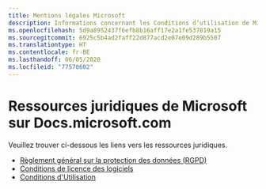 ```yaml
---
title: Mentions légales Microsoft
description: Informations concernant les Conditions d’utilisation de Microsoft, le RGPD, la Protection de l’information, les Conditions de licence des logiciels, etc.
ms.openlocfilehash: 5d9a8952437f6efb8b16aff17e2a1fe537819a15
ms.sourcegitcommit: 6925c5b4ad2faff22d877acd2e07e09d289b5507
ms.translationtype: HT
ms.contentlocale: fr-BE
ms.lasthandoff: 06/05/2020
ms.locfileid: "77570602"
---
```

# <a name="microsoft-legal-resources-on-docsmicrosoftcom"></a>Ressources juridiques de Microsoft sur Docs.microsoft.com

Veuillez trouver ci-dessous les liens vers les ressources juridiques. 

- [Règlement général sur la protection des données (RGPD)](/legal/gdpr)
- [Conditions de licence des logiciels](information-protection/software-license-terms)
- [Conditions d'Utilisation](/legal/termsofuse)
